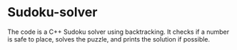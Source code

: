 # Sudoku-solver
The code is a C++ Sudoku solver using backtracking. It checks if a number is safe to place, solves the puzzle, and prints the solution if possible.
